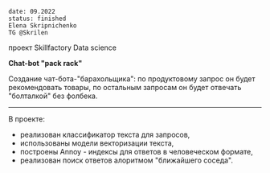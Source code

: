 	date: 09.2022
	status: finished 
	Elena Skripnichenko 
	TG @Skrilen


проект Skillfactory Data science

**Chat-bot "pack rack"**

Создание чат-бота-"барахольщика": по продуктовому запрос он будет рекомендовать товары, по остальным запросам он будет отвечать "болталкой" без фолбека.

********


В проекте: 
 - реализован классификатор текста для запросов, 
 - использованы модели векторизации текста, 
 - построены Annoy - индексы для ответов в человеческом формате, 
 - реализован поиск ответов алоритмом "ближайшего соседа".
